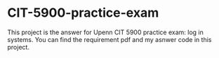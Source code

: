 # CIT-5900-practice-exam
This project is the answer for Upenn CIT 5900 practice exam: log in systems. You can find the requirement pdf and my asnwer code in this project.

